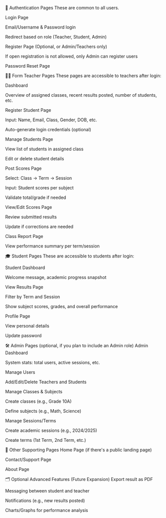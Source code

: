 🔐 Authentication Pages
These are common to all users.

Login Page

Email/Username & Password login

Redirect based on role (Teacher, Student, Admin)

Register Page (Optional, or Admin/Teachers only)

If open registration is not allowed, only Admin can register users

Password Reset Page

👩‍🏫 Form Teacher Pages
These pages are accessible to teachers after login:

Dashboard

Overview of assigned classes, recent results posted, number of students, etc.

Register Student Page

Input: Name, Email, Class, Gender, DOB, etc.

Auto-generate login credentials (optional)

Manage Students Page

View list of students in assigned class

Edit or delete student details

Post Scores Page

Select: Class → Term → Session

Input: Student scores per subject

Validate total/grade if needed

View/Edit Scores Page

Review submitted results

Update if corrections are needed

Class Report Page

View performance summary per term/session

🎓 Student Pages
These are accessible to students after login:

Student Dashboard

Welcome message, academic progress snapshot

View Results Page

Filter by Term and Session

Show subject scores, grades, and overall performance

Profile Page

View personal details

Update password

🛠️ Admin Pages (optional, if you plan to include an Admin role)
Admin Dashboard

System stats: total users, active sessions, etc.

Manage Users

Add/Edit/Delete Teachers and Students

Manage Classes & Subjects

Create classes (e.g., Grade 10A)

Define subjects (e.g., Math, Science)

Manage Sessions/Terms

Create academic sessions (e.g., 2024/2025)

Create terms (1st Term, 2nd Term, etc.)

📑 Other Supporting Pages
Home Page (if there's a public landing page)

Contact/Support Page

About Page

🗂️ Optional Advanced Features (Future Expansion)
Export result as PDF

Messaging between student and teacher

Notifications (e.g., new results posted)

Charts/Graphs for performance analysis
